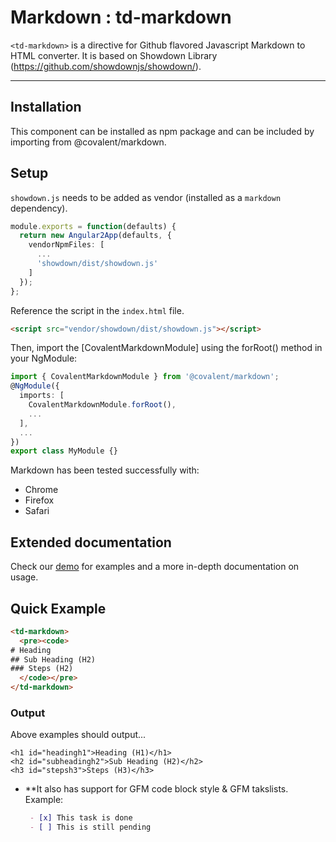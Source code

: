 # Markdown : td-markdown

```<td-markdown>``` is a directive for Github flavored Javascript Markdown to HTML converter. It is based on Showdown Library (https://github.com/showdownjs/showdown/).

------

## Installation

This component can be installed as npm package and can be included by importing from @covalent/markdown.

## Setup

`showdown.js` needs to be added as vendor (installed as a `markdown` dependency).

```typescript
module.exports = function(defaults) {
  return new Angular2App(defaults, {
    vendorNpmFiles: [
      ...
      'showdown/dist/showdown.js'
    ]
  });
};
```
Reference the script in the `index.html` file.

```html
<script src="vendor/showdown/dist/showdown.js"></script>
```

Then, import the [CovalentMarkdownModule] using the forRoot() method in your NgModule:

```typescript
import { CovalentMarkdownModule } from '@covalent/markdown';
@NgModule({
  imports: [
    CovalentMarkdownModule.forRoot(),
    ...
  ],
  ...
})
export class MyModule {}
```

Markdown has been tested successfully with:

  * Chrome 
  * Firefox
  * Safari

## Extended documentation
Check our [demo](https://teradata.github.io/covalent/#/components/markdown) for examples and a more in-depth documentation on usage.


## Quick Example

```html
<td-markdown>
  <pre><code>
# Heading 
## Sub Heading (H2)
### Steps (H2)
  </code></pre>
</td-markdown>
```

### Output 

Above examples should output...

    <h1 id="headingh1">Heading (H1)</h1>
    <h2 id="subheadingh2">Sub Heading (H2)</h2>
    <h3 id="stepsh3">Steps (H3)</h3>

 * **It also has support for GFM code block style & GFM takslists. Example:
 
   ```md
    - [x] This task is done
    - [ ] This is still pending
   ```
